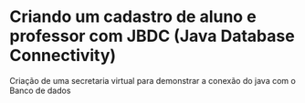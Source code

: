 <h1 aling="center"> Criando um cadastro de aluno e professor com JBDC (Java Database Connectivity)</h1>
Criação de uma secretaria virtual para demonstrar a conexão do java com o Banco de dados
